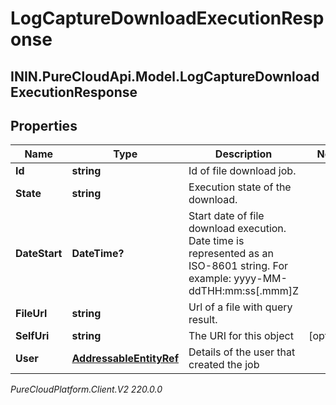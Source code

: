 # LogCaptureDownloadExecutionResponse

## ININ.PureCloudApi.Model.LogCaptureDownloadExecutionResponse

## Properties

|Name | Type | Description | Notes|
|------------ | ------------- | ------------- | -------------|
| **Id** | **string** | Id of file download job. | |
| **State** | **string** | Execution state of the download. | |
| **DateStart** | **DateTime?** | Start date of file download execution. Date time is represented as an ISO-8601 string. For example: yyyy-MM-ddTHH:mm:ss[.mmm]Z | |
| **FileUrl** | **string** | Url of a file with query result. | |
| **SelfUri** | **string** | The URI for this object | [optional] |
| **User** | [**AddressableEntityRef**](AddressableEntityRef) | Details of the user that created the job | |



_PureCloudPlatform.Client.V2 220.0.0_

